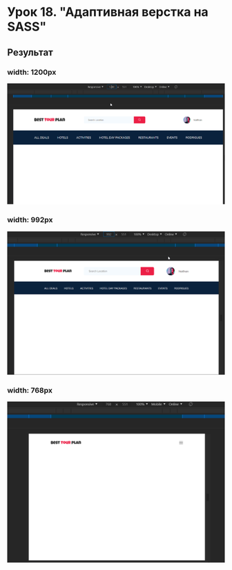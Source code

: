 # Урок 18. "Адаптивная верстка на SASS"
## Результат
### width: 1200px
![screenshots](src/img/width1200.png "width: 1200px")
### width: 992px
![screenshots](src/img/width992.png "width: 992px")
### width: 768px
![screenshots](src/img/width768.png "width: 768px")

